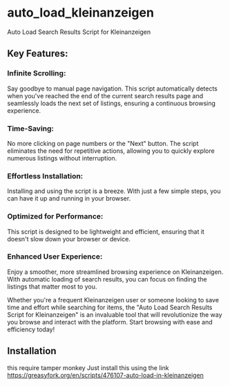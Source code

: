 # auto_load_kleinanzeigen

Auto Load Search Results Script for Kleinanzeigen

## Key Features:

### Infinite Scrolling:
Say goodbye to manual page navigation. This script automatically detects when you've reached the end of the current search results page and seamlessly loads the next set of listings, ensuring a continuous browsing experience.

### Time-Saving:
No more clicking on page numbers or the "Next" button. The script eliminates the need for repetitive actions, allowing you to quickly explore numerous listings without interruption.

### Effortless Installation:
Installing and using the script is a breeze. With just a few simple steps, you can have it up and running in your browser.

### Optimized for Performance:
This script is designed to be lightweight and efficient, ensuring that it doesn't slow down your browser or device.

### Enhanced User Experience:
Enjoy a smoother, more streamlined browsing experience on Kleinanzeigen. With automatic loading of search results, you can focus on finding the listings that matter most to you.

Whether you're a frequent Kleinanzeigen user or someone looking to save time and effort while searching for items, the "Auto Load Search Results Script for Kleinanzeigen" is an invaluable tool that will revolutionize the way you browse and interact with the platform. Start browsing with ease and efficiency today!

## Installation
this require tamper monkey
Just install this using the link https://greasyfork.org/en/scripts/476107-auto-load-in-kleinanzeigen
